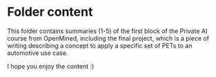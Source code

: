 # Folder content

This folder contains summaries (1-5) of the first block of the Private AI course from OpenMined, including the final project, which is a piece of writing describing a concept to apply a specific set of PETs to an automotive use case.

I hope you enjoy the content :)

